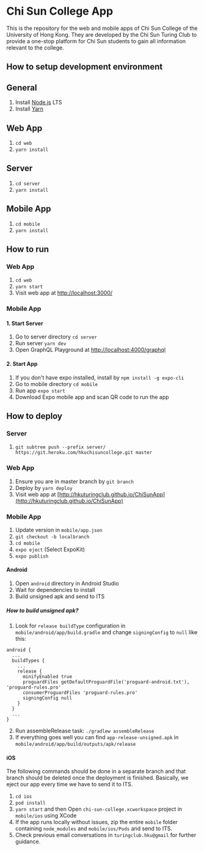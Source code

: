 # Chi Sun College App

This is the repository for the web and mobile apps of Chi Sun College of the University of Hong Kong. They are developed by the Chi Sun Turing Club to provide a one-stop platform for Chi Sun students to gain all information relevant to the college.

## How to setup development environment

## General

1.  Install [Node.js](https://nodejs.org/en/download/) LTS
2.  Install [Yarn](https://yarnpkg.com/lang/en/docs/install/)

## Web App

1.  `cd web`
2.  `yarn install`

## Server

1.  `cd server`
2.  `yarn install`

## Mobile App

1.  `cd mobile`
2.  `yarn install`

## How to run

### Web App

1.  `cd web`
2.  `yarn start`
3.  Visit web app at [http://localhost:3000/](http://localhost:3000/)

### Mobile App

#### 1. Start Server

1.  Go to server directory `cd server`
2.  Run server `yarn dev`
3.  Open GraphQL Playground at [http://localhost:4000/graphql](http://localhost:4000/graphql)

#### 2. Start App

1.  If you don't have expo installed, install by `npm install -g expo-cli`
2.  Go to mobile directory `cd mobile`
3.  Run app `expo start`
4.  Download Expo mobile app and scan QR code to run the app

## How to deploy

### Server

1.  `git subtree push --prefix server/ https://git.heroku.com/hkuchisuncollege.git master`

### Web App

1.  Ensure you are in master branch by `git branch`
2.  Deploy by `yarn deploy`
3.  Visit web app at [http://hkuturingclub.github.io/ChiSunApp](http://hkuturingclub.github.io/ChiSunApp)

### Mobile App

1. Update version in `mobile/app.json`
2. `git checkout -b localbranch`
3. `cd mobile`
4. `expo eject` (Select ExpoKit)
5. `expo publish`

#### Android

1. Open `android` directory in Android Studio
2. Wait for dependencies to install
3. Build unsigned apk and send to ITS

##### How to build unsigned apk?

1. Look for `release buildType` configuration in `mobile/android/app/build.gradle` and change `signingConfig` to `null` like this:

```
android {
  ...
  buildTypes {
    ...
    release {
      minifyEnabled true
      proguardFiles getDefaultProguardFile('proguard-android.txt'), 'proguard-rules.pro'
      consumerProguardFiles 'proguard-rules.pro'
      signingConfig null
    }
  }
  ...
}
```

2. Run assembleRelease task: `./gradlew assembleRelease`
3. If everything goes well you can find `app-release-unsigned.apk` in `mobile/android/app/build/outputs/apk/release`

#### iOS

The following commands should be done in a separate branch and that branch should be deleted once the deployment is finished. Basically, we eject our app every time we have to send it to ITS.

1. `cd ios`
2. `pod install`
3. `yarn start` and then Open `chi-sun-college.xcworkspace` project in `mobile/ios` using XCode
4. If the app runs locally without issues, zip the entire `mobile` folder containing `node_modules` and `mobile/ios/Pods` and send to ITS.
5. Check previous email conversations in `turingclub.hku@gmail` for further guidance.

